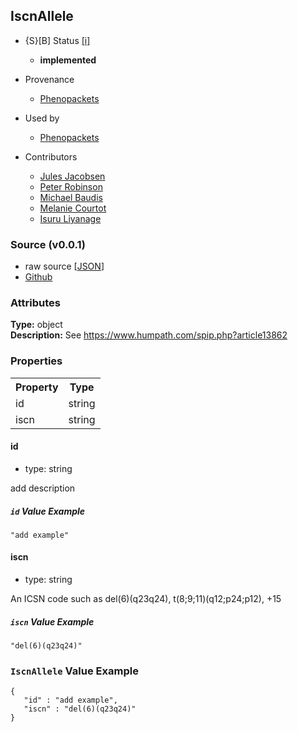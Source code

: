 
## IscnAllele

* {S}[B] Status  [[i]](https://schemablocks.org/about/sb-status-levels.html)
    - __implemented__

* Provenance  

    - [Phenopackets](https://github.com/phenopackets/phenopacket-schema/blob/master/docs/variant.rst)  
* Used by  

    - [Phenopackets](https://github.com/phenopackets/phenopacket-schema/blob/master/docs/variant.rst)  

<!--more-->

* Contributors  

    - [Jules Jacobsen](https://orcid.org/0000-0002-3265-15918)  
    - [Peter Robinson](https://orcid.org/0000-0002-0736-91998)  
    - [Michael Baudis](https://orcid.org/0000-0002-9903-4248)  
    - [Melanie Courtot](https://orcid.org/0000-0002-9551-6370)  
    - [Isuru Liyanage](https://orcid.org/0000-0002-4839-5158)  
### Source (v0.0.1)

* raw source [[JSON](./current/IscnAllele.json)]
* [Github](https://github.com/ga4gh-schemablocks/sb-phenopackets/blob/master/schemas/IscnAllele.yaml)

### Attributes
  
__Type:__ object  
__Description:__ See https://www.humpath.com/spip.php?article13862


### Properties

<table>
  <tr>
    <th>Property</th>
    <th>Type</th>
  </tr>
  <tr>
    <td>id</td>
    <td>string</td>
  </tr>
  <tr>
    <td>iscn</td>
    <td>string</td>
  </tr>

</table>


#### id

* type: string

add description

##### `id` Value Example  

```
"add example"
```

#### iscn

* type: string

An ICSN code such as del(6)(q23q24), t(8;9;11)(q12;p24;p12), +15

##### `iscn` Value Example  

```
"del(6)(q23q24)"
```


### `IscnAllele` Value Example  

```
{
   "id" : "add example",
   "iscn" : "del(6)(q23q24)"
}
```

